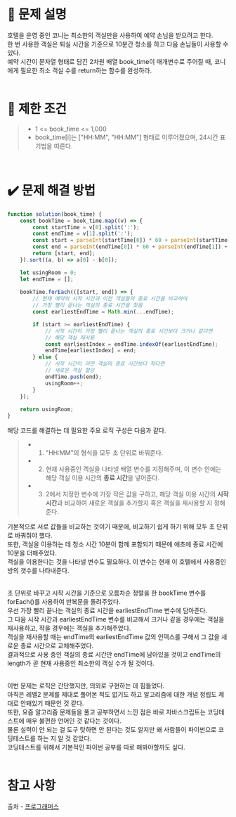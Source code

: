 # 📝 문제 설명
호텔을 운영 중인 코니는 최소한의 객실만을 사용하여 예약 손님을 받으려고 한다.
<br/>한 번 사용한 객실은 퇴실 시간을 기준으로 10분간 청소를 하고 다음 손님들이 사용할 수 있다.
<br/>예약 시간이 문자열 형태로 담긴 2차원 배열 book_time이 매개변수로 주어질 때, 코니에게 필요한 최소 객실 수를
return하는 함수를 완성하라.
<br/><br/>

# 📌 제한 조건
>* 1 <= book_time <= 1,000
>* book_time[i]는 ["HH:MM", "HH:MM"] 형태로 이루어졌으며, 24시간 표기법을 따른다.
<br/>

# ✔️ 문제 해결 방법
```Javascript
function solution(book_time) {
    const bookTime = book_time.map((v) => {
        const startTime = v[0].split(':');
        const endTime = v[1].split(':');
        const start = parseInt(startTime[0]) * 60 + parseInt(startTime[1]);
        const end = parseInt(endTime[0]) * 60 + parseInt(endTime[1]) + 10;
        return [start, end];
    }).sort((a, b) => a[0] - b[0]);

    let usingRoom = 0;
    let endTime = [];
    
    bookTime.forEach(([start, end]) => {
        // 현재 예약의 시작 시간과 이전 객실들의 종료 시간을 비교하여
        // 가장 빨리 끝나는 객실의 종료 시간을 찾음
        const earliestEndTime = Math.min(...endTime);

        if (start >= earliestEndTime) {
            // 시작 시간이 가장 빨리 끝나는 객실의 종료 시간보다 크거나 같다면
            // 해당 객실 재사용
            const earliestIndex = endTime.indexOf(earliestEndTime);
            endTime[earliestIndex] = end;
        } else {
            // 시작 시간이 어떤 객실의 종료 시간보다 작다면
            // 새로운 객실 할당
            endTime.push(end);
            usingRoom++;
        }
    });
    
    return usingRoom;
}
```
해당 코드를 해결하는 데 필요한 주요 로직 구성은 다음과 같다.
>* 1. "HH:MM"의 형식을 모두 초 단위로 바꿔준다.
>* 2. 현재 사용중인 객실을 나타낼 배열 변수를 지정해주며, 이 변수 안에는 해당 객실 이용 시간의 **종료 시간**을 넣어준다.
>* 3. 2에서 지정한 변수에 가장 작은 값을 구하고, 해당 객실 이용 시간의 **시작 시간**과 비교하여 새로운 객실을 추가할지 혹은
객실을 재사용할 지 정해준다.

기본적으로 서로 값들을 비교하는 것이기 때문에, 비교하기 쉽게 하기 위해 모두 초 단위로 바꿔줘야 했다.
<br/>또한, 객실을 이용하는 데 청소 시간 10분이 함께 포함되기 때문에 애초에 종료 시간에 10분을 더해주었다.
<br/>객실을 이용한다는 것을 나타낼 변수도 필요하다. 이 변수는 현재 이 호텔에서 사용중인 방의 갯수를 나타내준다.

<br/>초 단위로 바꾸고 시작 시간을 기준으로 오름차순 정렬을 한 bookTime 변수를 forEach()를 사용하여 반복문을 돌려주었다.
<br/>우선 가장 빨리 끝나는 객실의 종료 시간을 earliestEndTime 변수에 담아준다.
<br/>그 다음 시작 시간과 earliestEndTime 변수를 비교해서 크거나 같을 경우에는 객실을 재사용하고, 작을 경우에는 객실을 추가해주었다.
<br/>객실을 재사용할 때는 endTime의 earliestEndTime 값의 인덱스를 구해서 그 값을 새로운 종료 시간으로 교체해주었다.
<br/>결과적으로 사용 중인 객실의 종료 시간만 endTime에 남아있을 것이고 endTime의 length가 곧 현재 사용중인 최소한의 객실 수가 될 것이다.

<br/>이번 문제는 로직은 간단했지만, 의외로 구현하는 데 힘들었다.
<br/>아직은 레벨2 문제를 제대로 풀어본 적도 없기도 하고 알고리즘에 대한 개념 정립도 제대로 안돼있기 때문인 것 같다.
<br/>또한, 요즘 알고리즘 문제들을 풀고 공부하면서 느낀 점은 바로 자바스크립트는 코딩테스트에 매우 불편한 언어인 것 같다는 것이다.
<br/>물론 실력이 안 되는 걸 도구 탓하면 안 된다는 것도 알지만 왜 사람들이 파이썬으로 코딩테스트를 하는 지 알 것 같았다.
<br/>코딩테스트를 위해서 기본적인 파이썬 공부를 따로 해봐야할까도 싶다.
<br/><br/>

# 참고 사항
출처 - [프로그래머스](https://school.programmers.co.kr/learn/courses/30/lessons/155651)